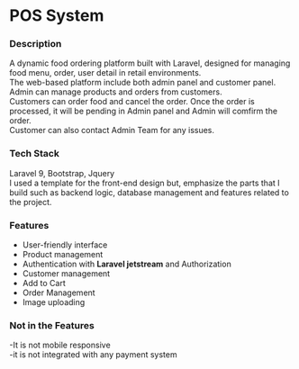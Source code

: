 # POS System

### Description
A dynamic food ordering platform built with Laravel, designed for managing food menu, order, user detail in retail environments.  
The web-based platform include both admin panel and customer panel. Admin can manage products and orders from customers.  
Customers can order food and cancel the order. Once the order is processed, it will be pending in Admin panel and Admin will comfirm the order.   
Customer can also contact Admin Team for any issues.

### Tech Stack
Laravel 9, Bootstrap, Jquery  
I used a template for the front-end design but, emphasize the parts that I build such as backend logic, database management and features related to the project.

### Features
- User-friendly interface  
- Product management  
- Authentication with **Laravel jetstream** and Authorization  
- Customer management  
- Add to Cart  
- Order Management  
- Image uploading  

### Not in the Features
-It is not mobile responsive   
-it is not integrated with any payment system
